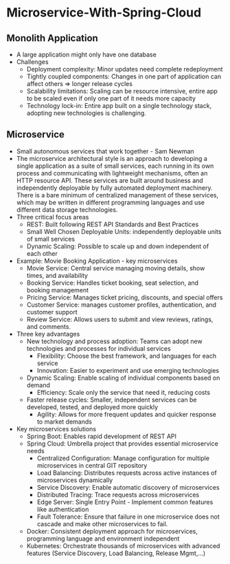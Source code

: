 # Microservice-With-Spring-Cloud

## Monolith Application
  * A large application might only have one database
  * Challenges 
    * Deployment complexity: Minor updates need complete redeployment
    * Tightly coupled components: Changes in one part of application can affect others => longer release cycles
    * Scalability limitations: Scaling can be resource intensive, entire app to be scaled even if only one part of it needs more capacity
    * Technology lock-in: Entire app built on a single technology stack, adopting new technologies is challenging.

## Microservice
  * Small autonomous services that work together - Sam Newman
  * The microservice architectural style is an approach to developing a single application as a suite of small services, each running in
    its own process and communicating with lightweight mechanisms, often an HTTP resource API. These services are built around business
    and independently deployable by fully automated deployment machinery. There is a bare minimum of centralized management of these services,
    which may be written in different programming languages and use different data storage technologies.
  * Three critical focus areas
    * REST: Built following REST API Standards and Best Practices
    * Small Well Chosen Deployable Units: independently deployable units of small services
    * Dynamic Scaling: Possible to scale up and down independent of each other
  * Example: Movie Booking Application - key microservices
    * Movie Service: Central service managing moving details, show times, and availability
    * Booking Service: Handles ticket booking, seat selection, and booking management
    * Pricing Service: Manages ticket pricing, discounts, and special offers
    * Customer Service: manages customer profiles, authentication, and customer support
    * Review Service: Allows users to submit and view reviews, ratings, and comments.
  * Three key advantages
    * New technology and process adoption: Teams can adopt new technologies and processes for individual services
      * Flexibility: Choose the best framework, and languages for each service
      * Innovation: Easier to experiment and use emerging technologies
    * Dynamic Scaling: Enable scaling of individual components based on demand
      * Efficiency: Scale only the service that need it, reducing costs
    * Faster release cycles: Smaller, independent services can be developed, tested, and deployed more quickly
      * Agility: Allows for more frequent updates and quicker response to market demands
  * Key microservices solutions
    * Spring Boot: Enables rapid development of REST API
    * Spring Cloud: Umbrella project that provides essential microservice needs
      * Centralized Configuration: Manage configuration for multiple microservices in central GIT repository
      * Load Balancing: Distributes requests across active instances of microservices dynamically
      * Service Discovery: Enable automatic discovery of microservices
      * Distributed Tracing: Trace requests across microservices
      * Edge Server: Single Entry Point - Implement common features like authentication
      * Fault Tolerance: Ensure that failure in one microservice does not cascade and make other microservices to fail.
    * Docker: Consistent deployment approach for microservices, programming language and environment independent
    * Kubernetes: Orchestrate thousands of microservices with advanced features (Service Discovery, Load Balancing, Release Mgmt,...)